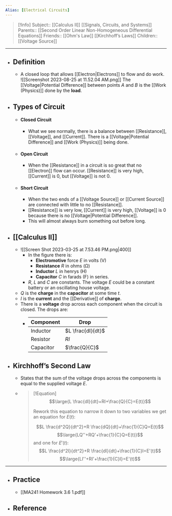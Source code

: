 ```yaml
---
Alias: [Electrical Circuits]
---
```

> [!Info]
> Subject:: [[Calculus II]] [[Signals, Circuits, and Systems]]
> Parents:: [[Second Order Linear Non-Homogeneous Differential Equations]]
> Friends:: [[Ohm's Law]] [[Kirchhoff’s Laws]]
> Children:: [[Voltage Source]]
---
- ## Definition
	- A closed loop that allows [[Electron|Electrons]] to flow and do work.
	  ![[Screenshot 2023-08-25 at 11.52.04 AM.png]]
	  The [[Voltage|Potential Difference]] between points $A$ and $B$ is the [[Work (Physics)]] done by the **load**.
- ## Types of Circuit
	- #### Closed Circuit
		- What we see normally, there is a balance between [[Resistance]], [[Voltage]], and [[Current]]. There is a [[Voltage|Potential Difference]] and [[Work (Physics)]] being done.
	- #### Open Circuit
		- When the [[Resistance]] in a circuit is so great that no [[Electron]] flow can occur.
		  [[Resistance]] is very high, [[Current]] is $0$, but [[Voltage]] is not $0$.
	- #### Short Circuit
		- When the two ends of a [[Voltage Source]] or [[Current Source]] are connected with little to no [[Resistance]].
		- [[Resistance]] is very low, [[Current]] is very high, [[Voltage]] is 0 because there is no [[Voltage|Potential Difference]].
		- This will almost always burn something out before long.
- ## [[Calculus II]]
	- ![[Screen Shot 2023-03-25 at 7.53.46 PM.png|400]]
		- In the figure there is:
			- **Electromotive** force $E$ in volts (V)
			- **Resistance** $R$ in ohms (Ω)
			- **Inductor** $L$ in henrys (H)
			- **Capacitor** $C$ in farads (F) in series. 
		- $R$, $L$ and $C$ are constants. The voltage $E$ could be a constant battery or an oscillating house voltage.
	- $Q$ is the **charge** in the **capacitor** at some time $t$. 
	- $I$ is the **current** and the [[Derivative]] of **charge**.
	- There is a **voltage** drop across each component when the circuit is closed. The drops are:
		- Component|Drop
		  ---|---
		  Inductor|$L \frac{dI}{dt}$
		  Resistor|$RI$
		  Capacitor|$\frac{Q}{C}$
- ## Kirchhoff’s Second Law
	- States that the sum of the voltage drops across the components is equal to the supplied voltage $E$.
	- > [!Equation]
	  > $$\large{L \frac{dI}{dt}+RI+\frac{Q}{C}=E(t)}$$
	  > 
	  > Rework this equation to narrow it down to two variables we get an equation for $E(t)$:
	  > 
	  > $$L \frac{d^2Q}{dt^2}+R \frac{dQ}{dt}+\frac{1}{C}Q=E(t)$$
	  > $$\large{LQ''+RQ'+\frac{1}{C}Q=E(t)}$$
	  > and one for $E'(t)$:
	  > $$L \frac{d^2I}{dt^2}+R \frac{dI}{dt}+\frac{1}{C}I=E'(t)$$
	  > $$\large{LI''+RI'+\frac{1}{C}I}=E'(t)$$
---
- ## Practice
	- [[MA241 Homework 3.6 1.pdf]]
- ## Reference